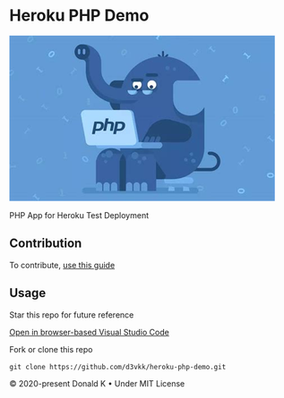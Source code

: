# Heroku PHP Demo

![PHP Elephant](https://github.com/d3vkk/heroku-php-demo/blob/master/php-elephant.png)

PHP App for Heroku Test Deployment

## Contribution

To contribute, [use this guide](https://github.com/d3vkk/open-source/blob/master/CONTRIBUTING.md)

## Usage

Star this repo for future reference

[Open in browser-based Visual Studio Code](https://vscode.dev//github/d3vkk/heroku-php-demo)

Fork or clone this repo
```
git clone https://github.com/d3vkk/heroku-php-demo.git
```

© 2020-present Donald K • Under MIT License
